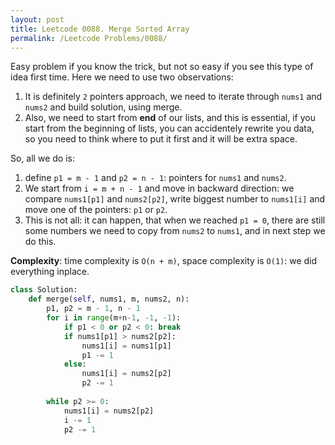 ```yaml
---
layout: post
title: Leetcode 0088. Merge Sorted Array
permalink: /Leetcode Problems/0088/
---
```


Easy problem if you know the trick, but not so easy if you see this type of idea first time. Here we need to use two observations:
1. It is definitely `2` pointers approach, we need to iterate through `nums1` and `nums2` and build solution, using merge.
2. Also, we need to start from **end** of our lists, and this is essential, if you start from the beginning of lists, you can accidentely rewrite you data, so you need to think where to put it first and it will be extra space.

So, all we do is:
1. define `p1 = m - 1` and `p2 = n - 1`: pointers for `nums1` and `nums2`.
2. We start from `i = m + n - 1` and move in backward direction: we compare `nums1[p1]` and `nums2[p2]`, write biggest number to `nums1[i]` and move one of the pointers: `p1` or `p2`.
3. This is not all: it can happen, that when we reached `p1 = 0`, there are still some numbers we need to copy from `nums2` to `nums1`, and in next step we do this.

**Complexity**: time complexity is `O(n + m)`, space complexity is `O(1)`: we did everything inplace.

```python
class Solution:
    def merge(self, nums1, m, nums2, n):
        p1, p2 = m - 1, n - 1
        for i in range(m+n-1, -1, -1):
            if p1 < 0 or p2 < 0: break
            if nums1[p1] > nums2[p2]:
                nums1[i] = nums1[p1]
                p1 -= 1
            else:
                nums1[i] = nums2[p2]
                p2 -= 1
              
        while p2 >= 0:
            nums1[i] = nums2[p2]
            i -= 1
            p2 -= 1
```